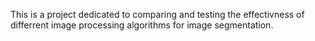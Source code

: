 This is a project dedicated to comparing and testing the effectivness of differrent image processing algorithms for image segmentation.
